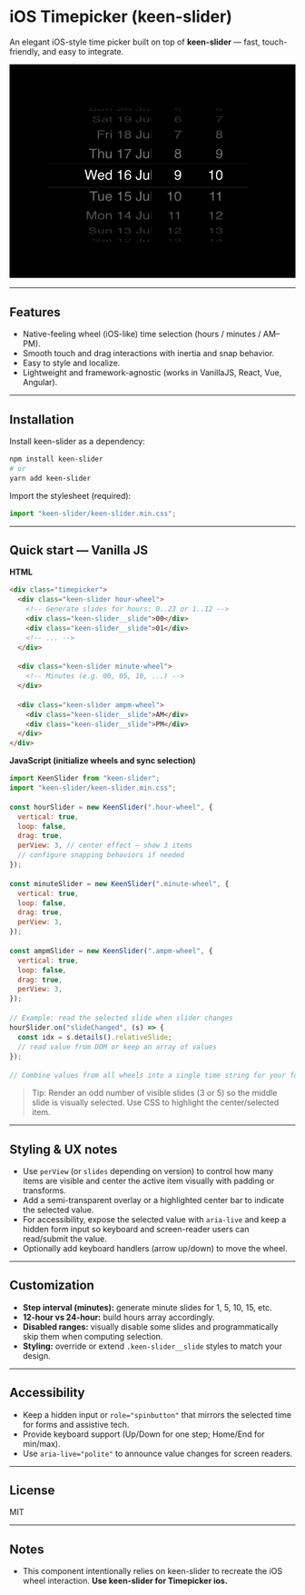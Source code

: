 # iOS Timepicker (keen-slider)
An elegant iOS-style time picker built on top of **keen-slider** — fast, touch-friendly, and easy to integrate.

![Screenshot Timepicker ios](screenshot.png)





---

## Features

* Native-feeling wheel (iOS-like) time selection (hours / minutes / AM–PM).
* Smooth touch and drag interactions with inertia and snap behavior.
* Easy to style and localize.
* Lightweight and framework-agnostic (works in VanillaJS, React, Vue, Angular).

---

## Installation

Install keen-slider as a dependency:

```bash
npm install keen-slider
# or
yarn add keen-slider
```

Import the stylesheet (required):

```js
import "keen-slider/keen-slider.min.css";
```

---

## Quick start — Vanilla JS

**HTML**

```html
<div class="timepicker">
  <div class="keen-slider hour-wheel">
    <!-- Generate slides for hours: 0..23 or 1..12 -->
    <div class="keen-slider__slide">00</div>
    <div class="keen-slider__slide">01</div>
    <!-- ... -->
  </div>

  <div class="keen-slider minute-wheel">
    <!-- Minutes (e.g. 00, 05, 10, ...) -->
  </div>

  <div class="keen-slider ampm-wheel">
    <div class="keen-slider__slide">AM</div>
    <div class="keen-slider__slide">PM</div>
  </div>
</div>
```

**JavaScript (initialize wheels and sync selection)**

```js
import KeenSlider from "keen-slider";
import "keen-slider/keen-slider.min.css";

const hourSlider = new KeenSlider(".hour-wheel", {
  vertical: true,
  loop: false,
  drag: true,
  perView: 3, // center effect — show 3 items
  // configure snapping behaviors if needed
});

const minuteSlider = new KeenSlider(".minute-wheel", {
  vertical: true,
  loop: false,
  drag: true,
  perView: 3,
});

const ampmSlider = new KeenSlider(".ampm-wheel", {
  vertical: true,
  loop: false,
  drag: true,
  perView: 3,
});

// Example: read the selected slide when slider changes
hourSlider.on("slideChanged", (s) => {
  const idx = s.details().relativeSlide;
  // read value from DOM or keep an array of values
});

// Combine values from all wheels into a single time string for your form
```

> Tip: Render an odd number of visible slides (3 or 5) so the middle slide is visually selected. Use CSS to highlight the center/selected item.

---

## Styling & UX notes

* Use `perView` (or `slides` depending on version) to control how many items are visible and center the active item visually with padding or transforms.
* Add a semi-transparent overlay or a highlighted center bar to indicate the selected value.
* For accessibility, expose the selected value with `aria-live` and keep a hidden form input so keyboard and screen-reader users can read/submit the value.
* Optionally add keyboard handlers (arrow up/down) to move the wheel.

---

## Customization

* **Step interval (minutes):** generate minute slides for 1, 5, 10, 15, etc.
* **12-hour vs 24-hour:** build hours array accordingly.
* **Disabled ranges:** visually disable some slides and programmatically skip them when computing selection.
* **Styling:** override or extend `.keen-slider__slide` styles to match your design.

---

## Accessibility

* Keep a hidden input or `role="spinbutton"` that mirrors the selected time for forms and assistive tech.
* Provide keyboard support (Up/Down for one step; Home/End for min/max).
* Use `aria-live="polite"` to announce value changes for screen readers.

---



## License

MIT

---

## Notes

* This component intentionally relies on keen-slider to recreate the iOS wheel interaction. **Use keen-slider for Timepicker ios.**
